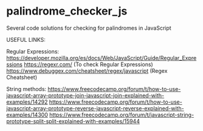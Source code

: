 # palindrome_checker_js
Several code solutions for checking for palindromes in JavaScript

USEFUL LINKS: 

Regular Expressions:
https://developer.mozilla.org/es/docs/Web/JavaScript/Guide/Regular_Expressions
https://regexr.com/ (To check Regular Expressions)
https://www.debuggex.com/cheatsheet/regex/javascript (Regex Cheatsheet)

String methods:
https://www.freecodecamp.org/forum/t/how-to-use-javascript-array-prototype-join-javascript-join-explained-with-examples/14292
https://www.freecodecamp.org/forum/t/how-to-use-javascript-array-prototype-reverse-javascript-reverse-explained-with-examples/14300
https://www.freecodecamp.org/forum/t/javascript-string-prototype-split-split-explained-with-examples/15944
